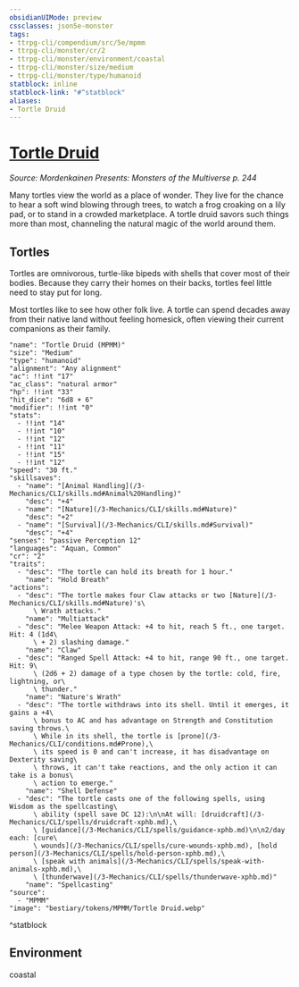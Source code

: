 ```yaml
---
obsidianUIMode: preview
cssclasses: json5e-monster
tags:
- ttrpg-cli/compendium/src/5e/mpmm
- ttrpg-cli/monster/cr/2
- ttrpg-cli/monster/environment/coastal
- ttrpg-cli/monster/size/medium
- ttrpg-cli/monster/type/humanoid
statblock: inline
statblock-link: "#^statblock"
aliases:
- Tortle Druid
---
```

# [Tortle Druid](3-Mechanics\CLI\bestiary\humanoid/tortle-druid-mpmm.md)
*Source: Mordenkainen Presents: Monsters of the Multiverse p. 244*  

Many tortles view the world as a place of wonder. They live for the chance to hear a soft wind blowing through trees, to watch a frog croaking on a lily pad, or to stand in a crowded marketplace. A tortle druid savors such things more than most, channeling the natural magic of the world around them.

## Tortles

Tortles are omnivorous, turtle-like bipeds with shells that cover most of their bodies. Because they carry their homes on their backs, tortles feel little need to stay put for long.

Most tortles like to see how other folk live. A tortle can spend decades away from their native land without feeling homesick, often viewing their current companions as their family.

```statblock
"name": "Tortle Druid (MPMM)"
"size": "Medium"
"type": "humanoid"
"alignment": "Any alignment"
"ac": !!int "17"
"ac_class": "natural armor"
"hp": !!int "33"
"hit_dice": "6d8 + 6"
"modifier": !!int "0"
"stats":
  - !!int "14"
  - !!int "10"
  - !!int "12"
  - !!int "11"
  - !!int "15"
  - !!int "12"
"speed": "30 ft."
"skillsaves":
  - "name": "[Animal Handling](/3-Mechanics/CLI/skills.md#Animal%20Handling)"
    "desc": "+4"
  - "name": "[Nature](/3-Mechanics/CLI/skills.md#Nature)"
    "desc": "+2"
  - "name": "[Survival](/3-Mechanics/CLI/skills.md#Survival)"
    "desc": "+4"
"senses": "passive Perception 12"
"languages": "Aquan, Common"
"cr": "2"
"traits":
  - "desc": "The tortle can hold its breath for 1 hour."
    "name": "Hold Breath"
"actions":
  - "desc": "The tortle makes four Claw attacks or two [Nature](/3-Mechanics/CLI/skills.md#Nature)'s\
      \ Wrath attacks."
    "name": "Multiattack"
  - "desc": "Melee Weapon Attack: +4 to hit, reach 5 ft., one target. Hit: 4 (1d4\
      \ + 2) slashing damage."
    "name": "Claw"
  - "desc": "Ranged Spell Attack: +4 to hit, range 90 ft., one target. Hit: 9\
      \ (2d6 + 2) damage of a type chosen by the tortle: cold, fire, lightning, or\
      \ thunder."
    "name": "Nature's Wrath"
  - "desc": "The tortle withdraws into its shell. Until it emerges, it gains a +4\
      \ bonus to AC and has advantage on Strength and Constitution saving throws.\
      \ While in its shell, the tortle is [prone](/3-Mechanics/CLI/conditions.md#Prone),\
      \ its speed is 0 and can't increase, it has disadvantage on Dexterity saving\
      \ throws, it can't take reactions, and the only action it can take is a bonus\
      \ action to emerge."
    "name": "Shell Defense"
  - "desc": "The tortle casts one of the following spells, using Wisdom as the spellcasting\
      \ ability (spell save DC 12):\n\nAt will: [druidcraft](/3-Mechanics/CLI/spells/druidcraft-xphb.md),\
      \ [guidance](/3-Mechanics/CLI/spells/guidance-xphb.md)\n\n2/day each: [cure\
      \ wounds](/3-Mechanics/CLI/spells/cure-wounds-xphb.md), [hold person](/3-Mechanics/CLI/spells/hold-person-xphb.md),\
      \ [speak with animals](/3-Mechanics/CLI/spells/speak-with-animals-xphb.md),\
      \ [thunderwave](/3-Mechanics/CLI/spells/thunderwave-xphb.md)"
    "name": "Spellcasting"
"source":
  - "MPMM"
"image": "bestiary/tokens/MPMM/Tortle Druid.webp"
```
^statblock

## Environment

coastal